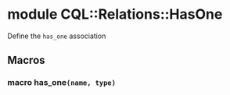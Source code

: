 # module CQL::Relations::HasOne

Define the `has_one` association

## Macros

### macro has_one`(name, type)`
